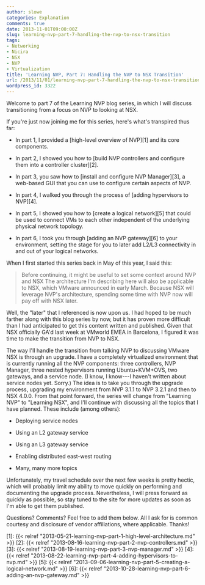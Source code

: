 ```yaml
---
author: slowe
categories: Explanation
comments: true
date: 2013-11-01T09:00:00Z
slug: learning-nvp-part-7-handling-the-nvp-to-nsx-transition
tags:
- Networking
- Nicira
- NSX
- NVP
- Virtualization
title: 'Learning NVP, Part 7: Handling the NVP to NSX Transition'
url: /2013/11/01/learning-nvp-part-7-handling-the-nvp-to-nsx-transition/
wordpress_id: 3322
---
```


Welcome to part 7 of the Learning NVP blog series, in which I will discuss transitioning from a focus on NVP to looking at NSX.

If you're just now joining me for this series, here's what's transpired thus far:

* In part 1, I provided a [high-level overview of NVP][1] and its core components.

* In part 2, I showed you how to [build NVP controllers and configure them into a controller cluster][2].

* In part 3, you saw how to [install and configure NVP Manager][3], a web-based GUI that you can use to configure certain aspects of NVP.

* In part 4, I walked you through the process of [adding hypervisors to NVP][4].

* In part 5, I showed you how to [create a logical network][5] that could be used to connect VMs to each other independent of the underlying physical network topology.

* In part 6, I took you through [adding an NVP gateway][6] to your environment, setting the stage for you to later add L2/L3 connectivity in and out of your logical networks.

When I first started this series back in May of this year, I said this:

>Before continuing, it might be useful to set some context around NVP and NSX The architecture I'm describing here will also be applicable to NSX, which VMware announced in early March. Because NSX will leverage NVP's architecture, spending some time with NVP now will pay off with NSX later.

Well, the "later" that I referenced is now upon us. I had hoped to be much farther along with this blog series by now, but it has proven more difficult than I had anticipated to get this content written and published. Given that NSX officially GA'd last week at VMworld EMEA in Barcelona, I figured it was time to make the transition from NVP to NSX.

The way I'll handle the transition from talking NVP to discussing VMware NSX is through an upgrade. I have a completely virtualized environment that is currently running all the NVP components: three controllers, NVP Manager, three nested hypervisors running Ubuntu+KVM+OVS, two gateways, and a service node. (I know, I know---I haven't written about service nodes yet. Sorry.) The idea is to take you through the upgrade process, upgrading my environment from NVP 3.1.1 to NVP 3.2.1 and then to NSX 4.0.0. From that point forward, the series will change from "Learning NVP" to "Learning NSX", and I'll continue with discussing all the topics that I have planned. These include (among others):

* Deploying service nodes

* Using an L2 gateway service

* Using an L3 gateway service

* Enabling distributed east-west routing

* Many, many more topics

Unfortunately, my travel schedule over the next few weeks is pretty hectic, which will probably limit my ability to move quickly on performing and documenting the upgrade process. Nevertheless, I will press forward as quickly as possible, so stay tuned to the site for more updates as soon as I'm able to get them published.

Questions? Comments? Feel free to add them below. All I ask for is common courtesy and disclosure of vendor affiliations, where applicable. Thanks!

[1]: {{< relref "2013-05-21-learning-nvp-part-1-high-level-architecture.md" >}}
[2]: {{< relref "2013-08-16-learning-nvp-part-2-nvp-controllers.md" >}}
[3]: {{< relref "2013-08-19-learning-nvp-part-3-nvp-manager.md" >}}
[4]: {{< relref "2013-08-22-learning-nvp-part-4-adding-hypervisors-to-nvp.md" >}}
[5]: {{< relref "2013-09-06-learning-nvp-part-5-creating-a-logical-network.md" >}}
[6]: {{< relref "2013-10-28-learning-nvp-part-6-adding-an-nvp-gateway.md" >}}
